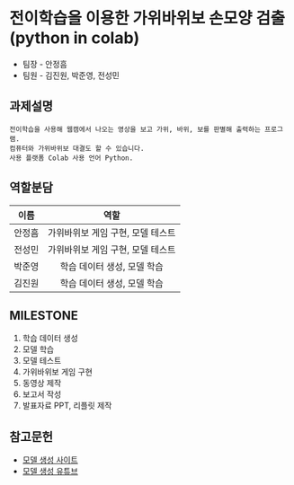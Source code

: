 # 전이학습을 이용한 가위바위보 손모양 검출 (python in colab)
- 팀장 - 안정흠
- 팀원 - 김진원, 박준영, 전성민

## 과제설명
```
전이학습을 사용해 웹캠에서 나오는 영상을 보고 가위, 바위, 보를 판별해 출력하는 프로그램.
컴퓨터와 가위바위보 대결도 할 수 있습니다.
사용 플랫폼 Colab 사용 언어 Python.
```
## 역할분담
|이름|역할|
|:---:|:------:|
|안정흠|가위바위보 게임 구현, 모델 테스트|
|전성민|가위바위보 게임 구현, 모델 테스트|
|박준영|학습 데이터 생성, 모델 학습|
|김진원|학습 데이터 생성, 모델 학습|

## MILESTONE
1. 학습 데이터 생성
2. 모델 학습
3. 모델 테스트
4. 가위바위보 게임 구현
5. 동영상 제작
6. 보고서 작성
7. 발표자료 PPT, 리플릿 제작


## 참고문헌
- [모델 생성 사이트](https://teachablemachine.withgoogle.com)
- [모델 생성 유튜브](https://www.youtube.com/watch?v=URbWejtxK1Q)
